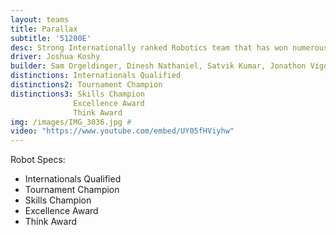 ```yaml
---
layout: teams
title: Parallax
subtitle: '51200E'
desc: Strong Internationally ranked Robotics team that has won numerous awards including best Programming at State.
driver: Joshua Koshy
builder: Sam Orgeldinger, Dinesh Nathaniel, Satvik Kumar, Jonathon Vigo, Prakul Sheridar
distinctions: Internationals Qualified
distinctions2: Tournament Champion
distinctions3: Skills Champion
              Excellence Award
              Think Award
img: /images/IMG_3036.jpg #
video: "https://www.youtube.com/embed/UY05fHViyhw" 
---
```

Robot Specs:
- Internationals Qualified
- Tournament Champion
- Skills Champion
- Excellence Award
- Think Award
